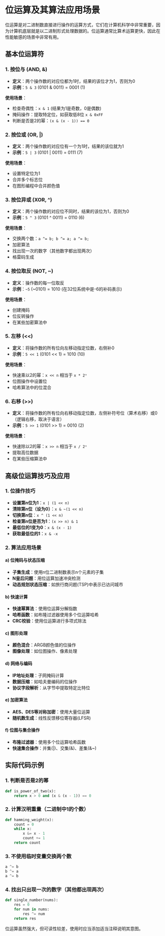 # 位运算及其算法应用场景

位运算是对二进制数直接进行操作的运算方式，它们在计算机科学中非常重要，因为计算机底层就是以二进制形式处理数据的。位运算通常比算术运算更快，因此在性能敏感的场景中非常有用。

## 基本位运算符

### 1. 按位与 (AND, &)
- **定义**：两个操作数的对应位都为1时，结果的该位才为1，否则为0
- **示例**：`5 & 3` (0101 & 0011) = 0001 (1)

**使用场景**：
- 检查奇偶性：`x & 1` (结果为1是奇数，0是偶数)
- 掩码操作：提取特定位，如获取低8位 `x & 0xFF`
- 判断是否是2的幂：`(x & (x - 1)) == 0`

### 2. 按位或 (OR, |)
- **定义**：两个操作数的对应位有一个为1时，结果的该位就为1
- **示例**：`5 | 3` (0101 | 0011) = 0111 (7)

**使用场景**：
- 设置特定位为1
- 合并多个标志位
- 在图形编程中合并颜色值

### 3. 按位异或 (XOR, ^)
- **定义**：两个操作数的对应位不同时，结果的该位为1，否则为0
- **示例**：`5 ^ 3` (0101 ^ 0011) = 0110 (6)

**使用场景**：
- 交换两个数：`a ^= b; b ^= a; a ^= b;`
- 加密算法
- 找出现一次的数字（其他数字都出现两次）
- 格雷码生成

### 4. 按位取反 (NOT, ~)
- **定义**：操作数的每一位取反
- **示例**：`~5` (~0101) = 1010 (在32位系统中是-6的补码表示)

**使用场景**：
- 创建掩码
- 位反转操作
- 在某些加密算法中

### 5. 左移 (<<)
- **定义**：将操作数的所有位向左移动指定位数，右侧补0
- **示例**：`5 << 1` (0101 << 1) = 1010 (10)

**使用场景**：
- 快速乘以2的幂：`x << n` 相当于 `x * 2ⁿ`
- 位图操作中设置位
- 哈希算法中的位混合

### 6. 右移 (>>)
- **定义**：将操作数的所有位向右移动指定位数，左侧补符号位（算术右移）或0（逻辑右移，取决于语言）
- **示例**：`5 >> 1` (0101 >> 1) = 0010 (2)

**使用场景**：
- 快速除以2的幂：`x >> n` 相当于 `x / 2ⁿ`
- 提取高位数据
- 在某些压缩算法中

## 高级位运算技巧及应用

### 1. 位操作技巧
- **设置第n位为1**：`x | (1 << n)`
- **清除第n位（设为0）**：`x & ~(1 << n)`
- **切换第n位**：`x ^ (1 << n)`
- **检查第n位是否为1**：`(x >> n) & 1`
- **最低位的1变为0**：`x & (x - 1)`
- **获取最低位的1**：`x & -x`

### 2. 算法应用场景

#### a) 位掩码与状态压缩
- **子集生成**：使用n位二进制数表示n个元素的子集
- **N皇后问题**：用位运算加速冲突检测
- **动态规划状态压缩**：如旅行商问题(TSP)中表示已访问城市

#### b) 快速计算
- **快速幂算法**：使用位运算分解指数
- **哈希函数**：如布隆过滤器使用多个位运算哈希
- **CRC校验**：使用位运算进行多项式除法

#### c) 图形处理
- **颜色混合**：ARGB颜色值的位操作
- **图像处理**：如位图操作、像素处理

#### d) 网络与编码
- **IP地址处理**：子网掩码计算
- **数据压缩**：如哈夫曼编码的位操作
- **协议字段解析**：从字节中提取特定比特位

#### e) 加密算法
- **AES、DES等对称加密**：使用大量位运算
- **随机数生成**：线性反馈移位寄存器(LFSR)

#### f) 位图与集合操作
- **布隆过滤器**：使用多个位运算哈希函数
- **快速集合操作**：并集(|)、交集(&)、差集(&~)

## 实际代码示例

### 1. 判断是否是2的幂
```python
def is_power_of_two(x):
    return x > 0 and (x & (x - 1)) == 0
```

### 2. 计算汉明重量（二进制中1的个数）
```python
def hamming_weight(x):
    count = 0
    while x:
        x &= x - 1
        count += 1
    return count
```

### 3. 不使用临时变量交换两个数
```python
a ^= b
b ^= a
a ^= b
```

### 4. 找出只出现一次的数字（其他都出现两次）
```python
def single_number(nums):
    res = 0
    for num in nums:
        res ^= num
    return res
```

位运算虽然强大，但可读性较差，使用时应当添加适当注释说明其意图。
